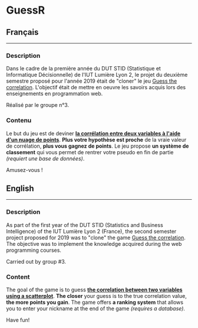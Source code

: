 # GuessR
## Français
-----
### Description
Dans le cadre de la première année du DUT STID (Statistique et Informatique Décisionnelle) de l'IUT Lumière Lyon 2, le projet du deuxième semestre proposé pour l'année 2019 était de "cloner" le jeu [Guess the correlation](http://guessthecorrelation.com). L'objectif était de mettre en oeuvre les savoirs acquis lors des enseignements en programmation web. 

Réalisé par le groupe n°3.

### Contenu
Le but du jeu est de deviner **[la corrélation entre deux variables à l'aide d'un nuage de points](https://fr.wikipedia.org/wiki/Corrélation_(statistiques))**.
**Plus votre hypothèse est proche** de la vraie valeur de corrélation, **plus vous gagnez de points**.
Le jeu propose **un système de classement** qui vous permet de rentrer votre pseudo en fin de partie *(requiert une base de données)*.

Amusez-vous !

## English
----
### Description
As part of the first year of the DUT STID (Statistics and Business Intelligence) of the IUT Lumière Lyon 2 (France), the second semester project proposed for 2019 was to "clone" the game [Guess the correlation](http://guessthecorrelation.com). The objective was to implement the knowledge acquired during the web programming courses. 

Carried out by group #3.

### Content
The goal of the game is to guess **[the correlation between two variables using a scatterplot](https://fr.wikipedia.org/wiki/Corrélation_(statistics))**.
**The closer** your guess is to the true correlation value, **the more points you gain**.
The game offers **a ranking system** that allows you to enter your nickname at the end of the game *(requires a database)*.

Have fun!

